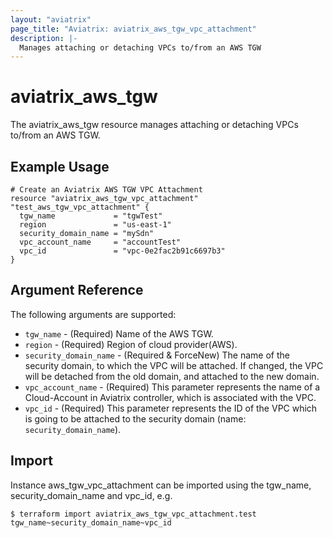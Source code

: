 ```yaml
---
layout: "aviatrix"
page_title: "Aviatrix: aviatrix_aws_tgw_vpc_attachment"
description: |-
  Manages attaching or detaching VPCs to/from an AWS TGW
---
```


# aviatrix_aws_tgw

The aviatrix_aws_tgw resource manages attaching or detaching VPCs to/from an AWS TGW.

## Example Usage

```hcl
# Create an Aviatrix AWS TGW VPC Attachment 
resource "aviatrix_aws_tgw_vpc_attachment" "test_aws_tgw_vpc_attachment" {
  tgw_name             = "tgwTest"
  region               = "us-east-1"
  security_domain_name = "mySdn"
  vpc_account_name     = "accountTest"
  vpc_id               = "vpc-0e2fac2b91c6697b3"
}
```

## Argument Reference

The following arguments are supported:

* `tgw_name` - (Required) Name of the AWS TGW.
* `region` - (Required) Region of cloud provider(AWS).
* `security_domain_name` - (Required & ForceNew) The name of the security domain, to which the VPC will be attached. If changed, the VPC will be detached from the old domain, and attached to the new domain.
* `vpc_account_name` - (Required) This parameter represents the name of a Cloud-Account in Aviatrix controller, which is associated with the VPC. 
* `vpc_id` - (Required) This parameter represents the ID of the VPC which is going to be attached to the security domain (name: `security_domain_name`).

## Import

Instance aws_tgw_vpc_attachment can be imported using the tgw_name, security_domain_name and vpc_id, e.g.

```
$ terraform import aviatrix_aws_tgw_vpc_attachment.test tgw_name~security_domain_name~vpc_id
```